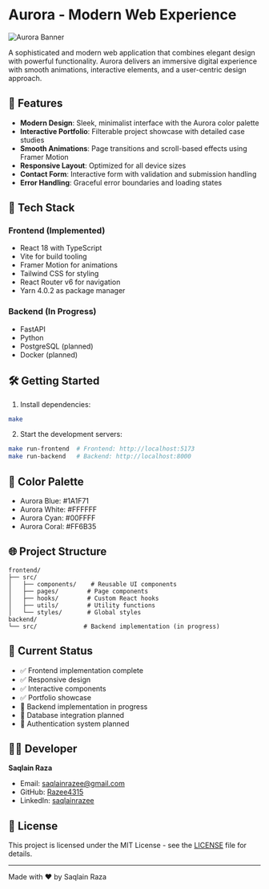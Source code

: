 # Aurora - Modern Web Experience

![Aurora Banner](frontend/public/aurora-banner.png)

A sophisticated and modern web application that combines elegant design with powerful functionality. Aurora delivers an immersive digital experience with smooth animations, interactive elements, and a user-centric design approach.

## 🌟 Features

- **Modern Design**: Sleek, minimalist interface with the Aurora color palette
- **Interactive Portfolio**: Filterable project showcase with detailed case studies
- **Smooth Animations**: Page transitions and scroll-based effects using Framer Motion
- **Responsive Layout**: Optimized for all device sizes
- **Contact Form**: Interactive form with validation and submission handling
- **Error Handling**: Graceful error boundaries and loading states

## 🚀 Tech Stack

### Frontend (Implemented)
- React 18 with TypeScript
- Vite for build tooling
- Framer Motion for animations
- Tailwind CSS for styling
- React Router v6 for navigation
- Yarn 4.0.2 as package manager

### Backend (In Progress)
- FastAPI
- Python
- PostgreSQL (planned)
- Docker (planned)

## 🛠️ Getting Started

1. Install dependencies:
```bash
make
```

2. Start the development servers:
```bash
make run-frontend  # Frontend: http://localhost:5173
make run-backend   # Backend: http://localhost:8000
```

## 🎨 Color Palette
- Aurora Blue: #1A1F71
- Aurora White: #FFFFFF
- Aurora Cyan: #00FFFF
- Aurora Coral: #FF6B35

## 🌐 Project Structure

```
frontend/
├── src/
│   ├── components/    # Reusable UI components
│   ├── pages/        # Page components
│   ├── hooks/        # Custom React hooks
│   ├── utils/        # Utility functions
│   └── styles/       # Global styles
backend/
└── src/             # Backend implementation (in progress)
```

## 🔄 Current Status
- ✅ Frontend implementation complete
- ✅ Responsive design
- ✅ Interactive components
- ✅ Portfolio showcase
- 🚧 Backend implementation in progress
- 🚧 Database integration planned
- 🚧 Authentication system planned

## 👨‍💻 Developer

**Saqlain Raza**
- Email: saqlainrazee@gmail.com
- GitHub: [Razee4315](https://github.com/Razee4315)
- LinkedIn: [saqlainrazee](https://www.linkedin.com/in/saqlainrazee)

## 📝 License

This project is licensed under the MIT License - see the [LICENSE](LICENSE) file for details.

---
Made with ❤️ by Saqlain Raza
